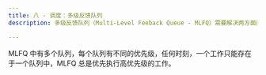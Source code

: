 ```yaml
---
title: 八 - 调度：多级反馈队列
description: 多级反馈队列（Multi-Level Feeback Queue - MLFQ）需要解决两方面问题。首先，它要优化周转时间。其次，MLFQ 希望给交互用户很好的交互体验，因此需要降低响应时间。

---
```


MLFQ 中有多个队列，每个队列有不同的优先级，任何时刻，一个工作只能存在于一个队列中，MLFQ 总是优先执行高优先级的工作。